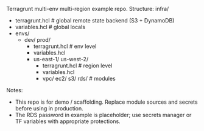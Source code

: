 Terragrunt multi-env multi-region example repo.
Structure:
infra/
  - terragrunt.hcl        # global remote state backend (S3 + DynamoDB)
  - variables.hcl         # global locals
  - envs/
     - dev/ prod/
        - terragrunt.hcl  # env level
        - variables.hcl
        - us-east-1/ us-west-2/
           - terragrunt.hcl  # region level
           - variables.hcl
           - vpc/ ec2/ s3/ rds/  # modules

Notes:
- This repo is for demo / scaffolding. Replace module sources and secrets before using in production.
- The RDS password in example is placeholder; use secrets manager or TF variables with appropriate protections.
